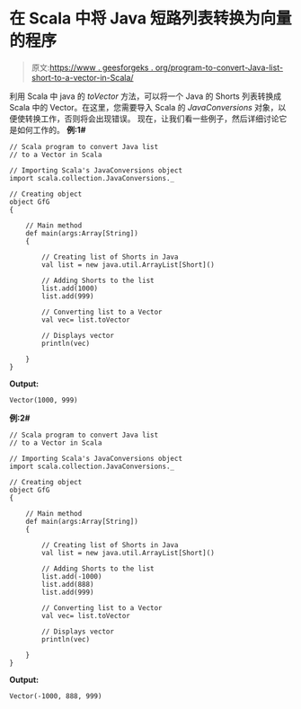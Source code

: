 # 在 Scala 中将 Java 短路列表转换为向量的程序

> 原文:[https://www . geesforgeks . org/program-to-convert-Java-list-short-to-a-vector-in-Scala/](https://www.geeksforgeeks.org/program-to-convert-java-list-of-shorts-to-a-vector-in-scala/)

利用 Scala 中 java 的 *toVector* 方法，可以将一个 Java 的 Shorts 列表转换成 Scala 中的 Vector。在这里，您需要导入 Scala 的 *JavaConversions* 对象，以便使转换工作，否则将会出现错误。
现在，让我们看一些例子，然后详细讨论它是如何工作的。
**例:1#**

```
// Scala program to convert Java list 
// to a Vector in Scala

// Importing Scala's JavaConversions object
import scala.collection.JavaConversions._

// Creating object
object GfG
{ 

    // Main method
    def main(args:Array[String])
    {

        // Creating list of Shorts in Java
        val list = new java.util.ArrayList[Short]()

        // Adding Shorts to the list
        list.add(1000)
        list.add(999)

        // Converting list to a Vector 
        val vec= list.toVector

        // Displays vector
        println(vec)

    }
}
```

**Output:**

```
Vector(1000, 999)

```

**例:2#**

```
// Scala program to convert Java list 
// to a Vector in Scala

// Importing Scala's JavaConversions object
import scala.collection.JavaConversions._

// Creating object
object GfG
{ 

    // Main method
    def main(args:Array[String])
    {

        // Creating list of Shorts in Java
        val list = new java.util.ArrayList[Short]()

        // Adding Shorts to the list
        list.add(-1000)
        list.add(888)
        list.add(999)

        // Converting list to a Vector 
        val vec= list.toVector

        // Displays vector
        println(vec)

    }
}
```

**Output:**

```
Vector(-1000, 888, 999)

```